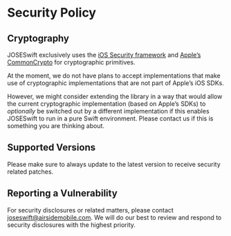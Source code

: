 # Security Policy

## Cryptography

JOSESwift exclusively uses the [iOS Security framework](https://developer.apple.com/documentation/security) and [Apple’s CommonCrypto](https://opensource.apple.com//source/CommonCrypto/) for cryptographic primitives.

At the moment, we do not have plans to accept implementations that make use of cryptographic implementations that are not part of Apple’s iOS SDKs. 

However, we might consider extending the library in a way that would allow the current cryptographic implementation (based on Apple’s SDKs) to _optionally_ be switched out by a different implementation if this enables JOSESwift to run in a pure Swift environment. Please contact us if this is something you are thinking about.

## Supported Versions

Please make sure to always update to the latest version to receive security related patches.

## Reporting a Vulnerability

For security disclosures or related matters, please contact <joseswift@airsidemobile.com>. We will do our best to review and respond to security disclosures with the highest priority.

